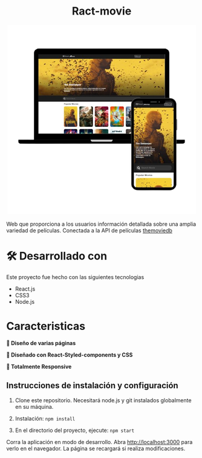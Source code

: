 <h1 align="center">
  Ract-movie<br/>
</h1>
<div align="center">
  <img alt="Demo" src="/src/images/Presentacion web.movieApi.png" />
</div>

Web que proporciona a los usuarios información detallada sobre una amplia variedad de películas. Conectada a la API de películas <a href="https://www.themoviedb.org/" target="_blank">themoviedb</a>


# 🛠 Desarrollado con

Este proyecto fue hecho con las siguientes tecnologias 

- React.js
- CSS3
- Node.js

# Caracteristicas

**📖 Diseño de varias páginas**

**🎨 Diseñado con React-Styled-components y CSS**

**📱 Totalmente Responsive**

## Instrucciones de instalación y configuración

1. Clone este repositorio. Necesitará node.js y git instalados globalmente en su máquina.

2. Instalación: `npm install`

2. En el directorio del proyecto, ejecute: `npm start`

Corra la aplicación en modo de desarrollo.
Abra  [http://localhost:3000](http://localhost:3000) para verlo en el navegador. La página se recargará si realiza modificaciones.
